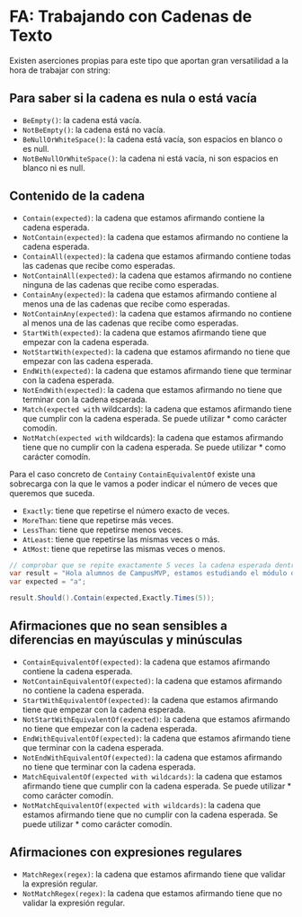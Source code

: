 # FA: Trabajando con Cadenas de Texto

Existen aserciones propias para este tipo que aportan gran versatilidad a la hora de trabajar con string:

## Para saber si la cadena es nula o está vacía

- `BeEmpty()`: la cadena está vacía.
- `NotBeEmpty()`: la cadena está no vacía.
- `BeNullOrWhiteSpace()`: la cadena está vacía, son espacios en blanco o es null.
- `NotBeNullOrWhiteSpace()`: la cadena ni está vacía, ni son espacios en blanco ni es null.

## Contenido de la cadena

- `Contain(expected)`: la cadena que estamos afirmando contiene la cadena esperada.
- `NotContain(expected)`: la cadena que estamos afirmando no contiene la cadena esperada.
- `ContainAll(expected)`: la cadena que estamos afirmando contiene todas las cadenas que recibe como esperadas.
- `NotContainAll(expected)`: la cadena que estamos afirmando no contiene ninguna de las cadenas que recibe como esperadas.
- `ContainAny(expected)`: la cadena que estamos afirmando contiene al menos una de las cadenas que recibe como esperadas.
- `NotContainAny(expected)`: la cadena que estamos afirmando no contiene al menos una de las cadenas que recibe como esperadas.
- `StartWith(expected)`: la cadena que estamos afirmando tiene que empezar con la cadena esperada.
- `NotStartWith(expected)`: la cadena que estamos afirmando no tiene que empezar con las cadena esperada.
- `EndWith(expected)`: la cadena que estamos afirmando tiene que terminar con la cadena esperada.
- `NotEndWith(expected)`: la cadena que estamos afirmando no tiene que terminar con la cadena esperada.
- `Match(expected wit`h wildcards): la cadena que estamos afirmando tiene que cumplir con la cadena esperada. Se puede utilizar * como carácter comodín.
- `NotMatch(expected wit`h wildcards): la cadena que estamos afirmando tiene que no cumplir con la cadena esperada. Se puede utilizar * como carácter comodín.

Para el caso concreto de `Contain`y `ContainEquivalentOf` existe una sobrecarga con la que le vamos a poder indicar el número de veces que queremos que suceda.

- `Exactly`: tiene que repetirse el número exacto de veces.
- `MoreThan`: tiene que repetirse más veces.
- `LessThan`: tiene que repetirse menos veces.
- `AtLeast`: tiene que repetirse las mismas veces o más.
- `AtMost`: tiene que repetirse las mismas veces o menos.

```cs
// comprobar que se repite exactamente 5 veces la cadena esperada dentro de la que estamos afirmando
var result = "Hola alumnos de CampusMVP, estamos estudiando el módulo de Fluent Assertions";
var expected = "a";

result.Should().Contain(expected,Exactly.Times(5));
```

## Afirmaciones que no sean sensibles a diferencias en mayúsculas y minúsculas

- `ContainEquivalentOf(expected)`: la cadena que estamos afirmando contiene la cadena esperada.
- `NotContainEquivalentOf(expected)`: la cadena que estamos afirmando no contiene la cadena esperada.
- `StartWithEquivalentOf(expected)`: la cadena que estamos afirmando tiene que empezar con la cadena esperada.
- `NotStartWithEquivalentOf(expected)`: la cadena que estamos afirmando no tiene que empezar con la cadena esperada.
- `EndWithEquivalentOf(expected)`: la cadena que estamos afirmando tiene que terminar con la cadena esperada.
- `NotEndWithEquivalentOf(expected)`: la cadena que estamos afirmando no tiene que terminar con la cadena esperada.
- `MatchEquivalentOf(expected with wildcards)`: la cadena que estamos afirmando tiene que cumplir con la cadena esperada. Se puede utilizar * como carácter comodín.
- `NotMatchEquivalentOf(expected with wildcards)`: la cadena que estamos afirmando tiene que no cumplir con la cadena esperada. Se puede utilizar * como carácter comodín.

## Afirmaciones con expresiones regulares

- `MatchRegex(regex)`: la cadena que estamos afirmando tiene que validar la expresión regular.
- `NotMatchRegex(regex)`: la cadena que estamos afirmando tiene que no validar la expresión regular.